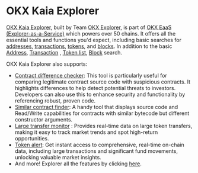 # OKX Kaia Explorer 

[OKX Kaia Explorer](https://www.okx.com/web3/explorer/kaia), built by Team [OKX Explorer](https://www.okx.com/web3/explorer/eaas), is part of [OKX EaaS (Explorer-as-a-Service)](https://www.okx.com/web3/explorer/eaas) which powers over 50 chains. It offers all the essential tools and functions you'd expect, including basic searches for [addresses](https://www.okx.com/web3/explorer/kaia/address/0x417e2ab3dd563c8b0b6c50288c7c16c0ac1fad92), [transactions](https://www.okx.com/web3/explorer/kaia/tx/0xb86a505b2d6cd1606543eb6a95201a4f062af315d325f432d04fb3b8184ee4ac), [tokens](https://www.okx.com/web3/explorer/kaia/token-list), and [blocks](https://www.okx.com/web3/explorer/kaia/block-list).
In addition to the basic [Address](https://www.okx.com/web3/explorer/kaia/address/0x417e2ab3dd563c8b0b6c50288c7c16c0ac1fad92), [Transaction](https://www.okx.com/web3/explorer/kaia/tx/0xb86a505b2d6cd1606543eb6a95201a4f062af315d325f432d04fb3b8184ee4ac) , [Token list](https://www.okx.com/web3/explorer/kaia/token-list), [Block](https://www.okx.com/web3/explorer/kaia/block-list) search. 

OKX Kaia Explorer also supports:

* [Contract difference checker](https://www.okx.com/web3/explorer/contract-diff#source-chain=klaytn&target-chain=klaytn): This tool is particularly useful for comparing legitimate contract source code with suspicious contracts. It highlights differences to help detect potential threats to investors. Developers can also use this to enhance security and functionality by referencing robust, proven code.
* [Similar contract finder](https://www.okx.com/web3/explorer/similar-contract#source-chain=klaytn): A handy tool that displays source code and Read/Write capabilities for contracts with similar bytecode but different constructor arguments.
* [Large transfer monitor](https://www.okx.com/web3/explorer/large-transfer-monitor/kaia) : Provides real-time data on large token transfers, making it easy to track market trends and spot high-return opportunities.
* [Token alert](https://www.okx.com/web3/explorer/token-alert): Get instant access to comprehensive, real-time on-chain data, including large transactions and significant fund movements, unlocking valuable market insights.
* And more! Explorer all the features by clicking [here](https://www.okx.com/web3/explorer/kaia).
